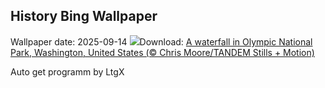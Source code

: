 ## History Bing Wallpaper
Wallpaper date: 2025-09-14
![](https://www.bing.com/th?id=OHR.HohWaterfall_EN-IN1403285660_UHD.jpg&w=1000)Download: [A waterfall in Olympic National Park, Washington, United States (© Chris Moore/TANDEM Stills + Motion)](https://www.bing.com/th?id=OHR.HohWaterfall_EN-IN1403285660_UHD.jpg)

Auto get programm by LtgX

